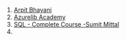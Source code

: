  1. [Arpit Bhayani](https://www.youtube.com/watch?v=-htbah3eCYg&list=PLsdq-3Z1EPT2C-Da7Jscr7NptGcIZgQ2l)
2.  [Azurelib Academy](https://www.youtube.com/watch?v=E51fAAKYOTE&list=PLL_oDTv-DAl8udN6mHXSxeQccLvlwMvXY)
3. [SQL - Complete Course -Sumit Mittal](https://www.youtube.com/watch?v=qlkS-e5ym1w)
4. 
